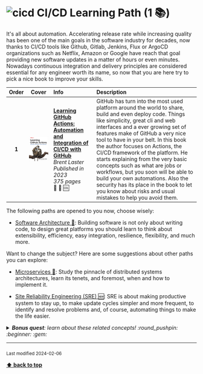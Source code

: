 [//]: # (Auto generated file from templates)

# <img height="35" src="https://user-images.githubusercontent.com/25181517/183868728-b2e11072-00a5-47e2-8a4e-4ebbb2b8c554.png" alt="cicd" title="CI/CD"/> CI/CD Learning Path (1 :books:)

It's all about automation. Accelerating release rate while increasing quality has been one of the main goals in the software industry for decades, now thanks to CI/CD tools like Github, Gitlab, Jenkins, Flux or ArgoCD organizations such as Netflix, Amazon or Google have reach that goal providing new software updates in a matter of hours or even minutes. Nowadays continuous integration and delivery principles are considered essential for any engineer worth its name, so now that you are here try to pick a nice book to improve your skills.

| Order | Cover | Info | Description |
| :---: | :---: | :--- | :--- |
| **1** | ![img](/assets/books/covers/learning-github-actions.jpeg) | [**Learning GitHub Actions: Automation and Integration of CI/CD with GitHub**](https://www.oreilly.com/library/view/learning-github-actions/9781098131067/) <br> *Brent Laster* <br> *Published in 2023* <br> *375 pages* <br> :hatched_chick: :green_book: :cool: | GitHub has turn into the most used platform around the world to share, build and even deploy code. Things like simplicity, great cli and web interfaces and a ever growing set of features make of GitHub a very nice tool to have in your belt. In this book the author focuses on Actions, the CI/CD framework of the platform. He starts explaining from the very basic concepts such as what are jobs or workflows, but you soon will be able to build your own automations. Also the security has its place in the book to let you know about risks and usual mistakes to help you avoid them. |

The following paths are opened to you now, choose wisely:

- [Software Architecture :construction:](/content/learning-paths/software-architecture): Building software is not only about writing code, to design great platforms you should learn to think about extensibility, efficiency, easy integration, resilience, flexibility, and much more.


Want to change the subject? Here are some suggestions about other paths you can explore:

- [Microservices :construction:](/content/learning-paths/microservices): Study the pinnacle of distributed systems architectures, learn its tenets, and foremost, when and how to implement it.

- [Site Reliability Engineering (SRE) :new:](/content/learning-paths/sre): SRE is about making productive system to stay up, to make update cycles simpler and more frequent, to identify and resolve problems and, of course, automating things to make the life easier.


<details><summary><i><b>Bonus quest</b>: learn about these related concepts! :round_pushpin: :beginner: :gem: </i></summary>
<p>

<sub>#automation #integration #delivery #quality #testing #fast-releases #lead-time</sub>

</p>
</details>

---
<sub>Last modified 2024-02-06</sub>

[**⬆ back to top**](#ci/cd-learning-path)
